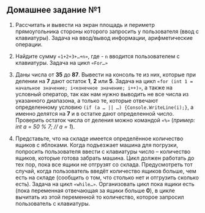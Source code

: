 ## Домашнее задание №1

1. Рассчитать и вывести на экран площадь и периметр
прямоугольника стороны которого запросить у пользователя
(ввод с клавиатуры).
Задача на ввод/вывод информации, арифметические операции.

2. Найдите сумму `«1+2+3+…+n»`, где - `n` вводится пользователем с
клавиатуры.
Задача на цикл `«For…»`

3. Даны числа от **35** до **87**. Вывести на консоль те из них, которые
при делении на **7** дают остаток **1**, **2** или **5**.
Задача на цикл `«for (int 1 = начальное значение; i<конечное значение; i++)»`, а также на
условный оператор, так как нам нужно выводить не все числа из указанного диапазона, а
только те, которые отвечают определенному условию `(if (a … || …) {Console.WriteLine(i);}`,
а именно делятся на **7** и в остатке дают определенной число. Проверить остаток числа
от деления можно командой `«%»` (*пример: int a = 50 % 7; // a = 1*).

4. Представьте, что на складе имеется определённое количество
ящиков с яблоками. Когда подъезжает машина для погрузки,
попросить пользователя ввести с клавиатуры число –
количество ящиков, которые готова забрать машина. Цикл
должен работать до тех пор, пока все ящики не отгрузят со
склада. Предусмотреть тот случай, когда пользователь введёт
количество ящиков больше, чем есть на складе (сообщить о
том, что столько нет и отгрузить сколько есть).
Задача на цикл `«while…»`. Организовать цикл пока ящики есть (пока переменная
отвечающая за ящики больше **0**), в цикле вычитать из этой переменной то количество,
которое запросил пользователь с клавиатуры.
